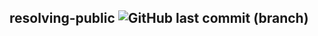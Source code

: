 ## resolving-public ![GitHub last commit (branch)](https://img.shields.io/github/last-commit/naruto522ru/resolving-public/main?style=plastic)
